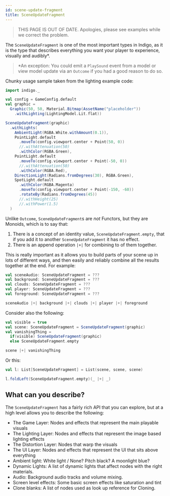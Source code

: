 ```yaml
---
id: scene-update-fragment
title: SceneUpdateFragment
---
```


> THIS PAGE IS OUT OF DATE. Apologies, please see examples while we correct the problem.

The `SceneUpdateFragment` is one of the most important types in Indigo, as it is the type that describes everything you want your player to experience, visually and audibly*.

>*An exception: You could emit a `PlaySound` event from a model or view model update via an `Outcome` if you had a good reason to do so.

Chunky usage sample taken from the lighting example code:

```scala mdoc
import indigo._

val config = GameConfig.default
val graphic =
  Graphic(50, 50, Material.Bitmap(AssetName("placeholder"))
    .withLighting(LightingModel.Lit.flat))

SceneUpdateFragment(graphic)
  .withLights(
    AmbientLight(RGBA.White.withAmount(0.1)),
    PointLight.default
      .moveTo(config.viewport.center + Point(50, 0))
      //.withAttenuation(50)
      .withColor(RGBA.Green),
    PointLight.default
      .moveTo(config.viewport.center + Point(-50, 0))
      //.withAttenuation(50)
      .withColor(RGBA.Red),
    DirectionLight(Radians.fromDegrees(30), RGBA.Green),
    SpotLight.default
      .withColor(RGBA.Magenta)
      .moveTo(config.viewport.center + Point(-150, -60))
      .rotateBy(Radians.fromDegrees(45))
      //.withHeight(25)
      //.withPower(1.5)
  )
```

Unlike `Outcome`, `SceneUpdateFragment`s are _not_ Functors, but they are Monoids, which is to say that:

1. There is a concept of an identity value, `SceneUpdateFragment.empty`, that if you add it to another `SceneUpdateFragment` it has no effect.
2. There is an append operation `|+|` for combining to of them together.

This is really important as it allows you to build parts of your scene up in lots of different ways, and then easily and reliably combine all the results together at the end. For example:

```scala
val sceneAudio: SceneUpdateFragment = ???
val background: SceneUpdateFragment = ???
val clouds: SceneUpdateFragment = ???
val player: SceneUpdateFragment = ???
val foreground: SceneUpdateFragment = ???

sceneAudio |+| background |+| clouds |+| player |+| foreground
```

Consider also the following:

```scala mdoc
val visible = true
val scene: SceneUpdateFragment = SceneUpdateFragment(graphic)
val vanishingThing =
  if(visible) SceneUpdateFragment(graphic)
  else SceneUpdateFragment.empty

scene |+| vanishingThing
```

Or this:

```scala mdoc
val l: List[SceneUpdateFragment] = List(scene, scene, scene)

l.foldLeft(SceneUpdateFragment.empty)(_ |+| _)
```

## What can you describe?

The `SceneUpdateFragment` has a fairly rich API that you can explore, but at a high level allows you to describe the following:

- The Game Layer: Nodes and effects that represent the main playable visuals
- The Lighting Layer: Nodes and effects that represent the image based lighting effects
- The Distortion Layer: Nodes that warp the visuals
- The UI Layer: Nodes and effects that represent the UI that sits above everything
- Ambient light: White light / None? Pitch black? A moonlight blue?
- Dynamic Lights: A list of dynamic lights that affect nodes with the right materials.
- Audio: Background audio tracks and volume mixing.
- Screen level effects: Some basic screen effects like saturation and tint
- Clone blanks: A list of nodes used as look up reference for Cloning.
